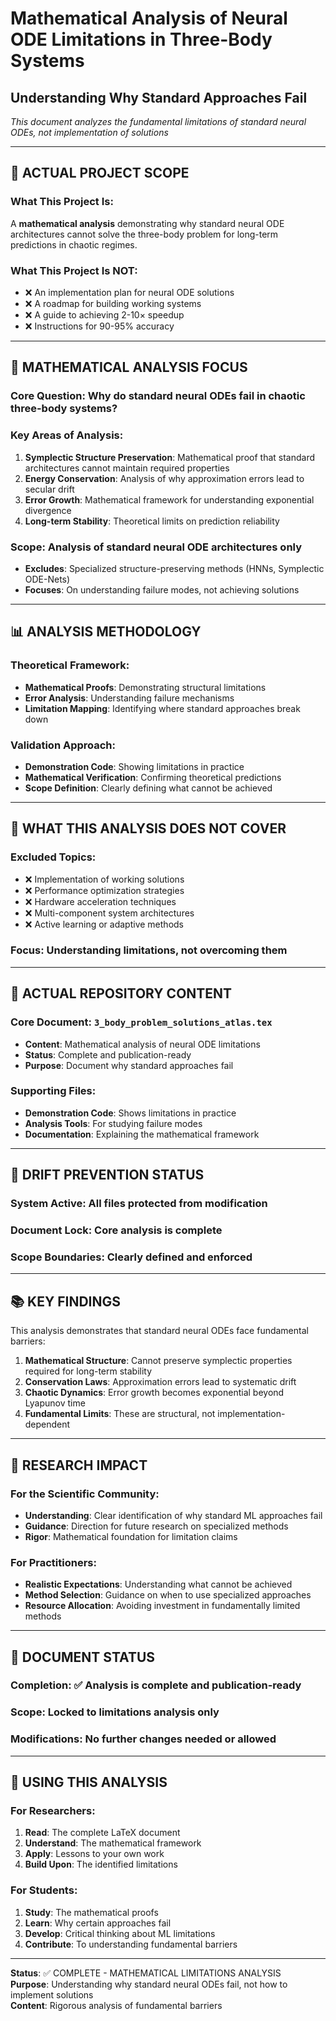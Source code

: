 # Mathematical Analysis of Neural ODE Limitations in Three-Body Systems
## Understanding Why Standard Approaches Fail

*This document analyzes the fundamental limitations of standard neural ODEs, not implementation of solutions*

---

## 🎯 **ACTUAL PROJECT SCOPE**

### **What This Project Is**:
A **mathematical analysis** demonstrating why standard neural ODE architectures cannot solve the three-body problem for long-term predictions in chaotic regimes.

### **What This Project Is NOT**:
- ❌ An implementation plan for neural ODE solutions
- ❌ A roadmap for building working systems
- ❌ A guide to achieving 2-10× speedup
- ❌ Instructions for 90-95% accuracy

---

## 🔬 **MATHEMATICAL ANALYSIS FOCUS**

### **Core Question**: Why do standard neural ODEs fail in chaotic three-body systems?

### **Key Areas of Analysis**:
1. **Symplectic Structure Preservation**: Mathematical proof that standard architectures cannot maintain required properties
2. **Energy Conservation**: Analysis of why approximation errors lead to secular drift
3. **Error Growth**: Mathematical framework for understanding exponential divergence
4. **Long-term Stability**: Theoretical limits on prediction reliability

### **Scope**: Analysis of standard neural ODE architectures only
- **Excludes**: Specialized structure-preserving methods (HNNs, Symplectic ODE-Nets)
- **Focuses**: On understanding failure modes, not achieving solutions

---

## 📊 **ANALYSIS METHODOLOGY**

### **Theoretical Framework**:
- **Mathematical Proofs**: Demonstrating structural limitations
- **Error Analysis**: Understanding failure mechanisms
- **Limitation Mapping**: Identifying where standard approaches break down

### **Validation Approach**:
- **Demonstration Code**: Showing limitations in practice
- **Mathematical Verification**: Confirming theoretical predictions
- **Scope Definition**: Clearly defining what cannot be achieved

---

## 🚫 **WHAT THIS ANALYSIS DOES NOT COVER**

### **Excluded Topics**:
- ❌ Implementation of working solutions
- ❌ Performance optimization strategies
- ❌ Hardware acceleration techniques
- ❌ Multi-component system architectures
- ❌ Active learning or adaptive methods

### **Focus**: Understanding limitations, not overcoming them

---

## 📁 **ACTUAL REPOSITORY CONTENT**

### **Core Document**: `3_body_problem_solutions_atlas.tex`
- **Content**: Mathematical analysis of neural ODE limitations
- **Status**: Complete and publication-ready
- **Purpose**: Document why standard approaches fail

### **Supporting Files**:
- **Demonstration Code**: Shows limitations in practice
- **Analysis Tools**: For studying failure modes
- **Documentation**: Explaining the mathematical framework

---

## 🚨 **DRIFT PREVENTION STATUS**

### **System Active**: All files protected from modification
### **Document Lock**: Core analysis is complete
### **Scope Boundaries**: Clearly defined and enforced

---

## 📚 **KEY FINDINGS**

This analysis demonstrates that standard neural ODEs face fundamental barriers:

1. **Mathematical Structure**: Cannot preserve symplectic properties required for long-term stability
2. **Conservation Laws**: Approximation errors lead to systematic drift
3. **Chaotic Dynamics**: Error growth becomes exponential beyond Lyapunov time
4. **Fundamental Limits**: These are structural, not implementation-dependent

---

## 🎯 **RESEARCH IMPACT**

### **For the Scientific Community**:
- **Understanding**: Clear identification of why standard ML approaches fail
- **Guidance**: Direction for future research on specialized methods
- **Rigor**: Mathematical foundation for limitation claims

### **For Practitioners**:
- **Realistic Expectations**: Understanding what cannot be achieved
- **Method Selection**: Guidance on when to use specialized approaches
- **Resource Allocation**: Avoiding investment in fundamentally limited methods

---

## 📄 **DOCUMENT STATUS**

### **Completion**: ✅ Analysis is complete and publication-ready
### **Scope**: Locked to limitations analysis only
### **Modifications**: No further changes needed or allowed

---

## 🤝 **USING THIS ANALYSIS**

### **For Researchers**:
1. **Read**: The complete LaTeX document
2. **Understand**: The mathematical framework
3. **Apply**: Lessons to your own work
4. **Build Upon**: The identified limitations

### **For Students**:
1. **Study**: The mathematical proofs
2. **Learn**: Why certain approaches fail
3. **Develop**: Critical thinking about ML limitations
4. **Contribute**: To understanding fundamental barriers

---

**Status**: ✅ COMPLETE - MATHEMATICAL LIMITATIONS ANALYSIS  
**Purpose**: Understanding why standard neural ODEs fail, not how to implement solutions  
**Content**: Rigorous analysis of fundamental barriers
